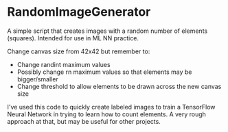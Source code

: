 # RandomImageGenerator
A simple script that creates images with a random number of elements (squares). Intended for use in ML NN practice.

Change canvas size from 42x42 but remember to:
- Change randint maximum values
- Possibly change rn maximum values so that elements may be bigger/smaller
- Change threshold to allow elements to be drawn across the new canvas size

I've used this code to quickly create labeled images to train a TensorFlow Neural Network in trying to learn how to count elements.
A very rough approach at that, but may be useful for other projects.
